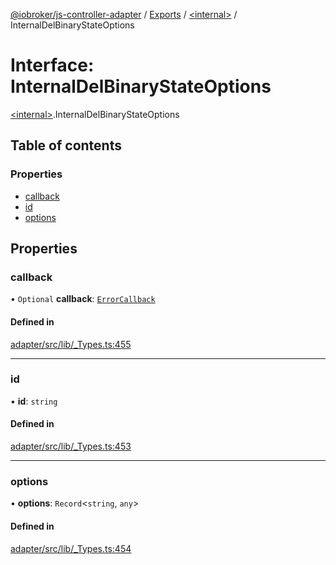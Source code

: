[@iobroker/js-controller-adapter](../README.md) / [Exports](../modules.md) / [\<internal\>](../modules/internal_.md) / InternalDelBinaryStateOptions

# Interface: InternalDelBinaryStateOptions

[\<internal\>](../modules/internal_.md).InternalDelBinaryStateOptions

## Table of contents

### Properties

- [callback](internal_.InternalDelBinaryStateOptions.md#callback)
- [id](internal_.InternalDelBinaryStateOptions.md#id)
- [options](internal_.InternalDelBinaryStateOptions.md#options)

## Properties

### callback

• `Optional` **callback**: [`ErrorCallback`](../modules/internal_.md#errorcallback)

#### Defined in

[adapter/src/lib/_Types.ts:455](https://github.com/ioBroker/ioBroker.js-controller/blob/f0c31e77/packages/adapter/src/lib/_Types.ts#L455)

___

### id

• **id**: `string`

#### Defined in

[adapter/src/lib/_Types.ts:453](https://github.com/ioBroker/ioBroker.js-controller/blob/f0c31e77/packages/adapter/src/lib/_Types.ts#L453)

___

### options

• **options**: `Record`\<`string`, `any`\>

#### Defined in

[adapter/src/lib/_Types.ts:454](https://github.com/ioBroker/ioBroker.js-controller/blob/f0c31e77/packages/adapter/src/lib/_Types.ts#L454)

